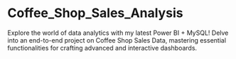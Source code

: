# Coffee_Shop_Sales_Analysis
Explore the world of data analytics with my latest Power BI + MySQL! Delve into an end-to-end project on Coffee Shop Sales Data, mastering essential functionalities for crafting advanced and interactive dashboards.
